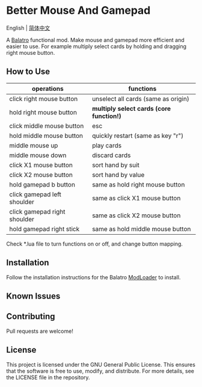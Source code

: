 # Better Mouse And Gamepad
English | [简体中文](/README_ZH.md)

A [Balatro](https://store.steampowered.com/app/2379780/Balatro/) functional mod. Make mouse and gamepad more efficient and easier to use. For example multiply select cards by holding and dragging right mouse button.

## How to Use
| operations | functions |
|--|--|
| click right mouse button | unselect all cards (same as origin) |
| hold right mouse button | **multiply select cards (core function!)** |
| click middle mouse button | esc |
| hold middle mouse button | quickly restart (same as key "r") |
| middle mouse up | play cards |
| middle mouse down | discard cards |
| click X1 mouse button | sort hand by suit |
| click X2 mouse button | sort hand by value |
| hold gamepad b button | same as hold right mouse button |
| click gamepad left shoulder | same as click X1 mouse button |
| click gamepad right shoulder | same as click X2 mouse button |
| hold gamepad right stick | same as hold middle mouse button |

Check *.lua file to turn functions on or off, and change button mapping.

## Installation
Follow the installation instructions for the Balatro [ModLoader](https://github.com/Steamopollys/Steamodded/tree/0.6.0) to install.

## Known Issues

## Contributing
Pull requests are welcome!

## License
This project is licensed under the GNU General Public License. This ensures that the software is free to use, modify, and distribute. For more details, see the LICENSE file in the repository.
